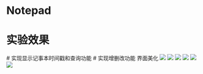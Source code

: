 # Notepad
# 实验效果
# 实现显示记事本时间戳和查询功能
# 实现增删改功能 界面美化 
<img src="https://github.com/15205080581/Notepad/blob/master/imp/1.jpg">
<img src="https://github.com/15205080581/Notepad/blob/master/imp/2.jpg">
<img src="https://github.com/15205080581/Notepad/blob/master/imp/3.jpg">
<img src="https://github.com/15205080581/Notepad/blob/master/imp/4.jpg">
<img src="https://github.com/15205080581/Notepad/blob/master/imp/5.jpg">
<img src="http://img.blog.csdn.net/20170514164543742?watermark/2/text/aHR0cDovL2Jsb2cuY3Nkbi5uZXQvampiMTk5NDUy/font/5a6L5L2T/fontsize/400/fill/I0JBQkFCMA==/dissolve/70/gravity/Center">
